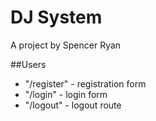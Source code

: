 # DJ System

A project by Spencer Ryan

##Users
* "/register" - registration form
* "/login" - login form
* "/logout" - logout route
